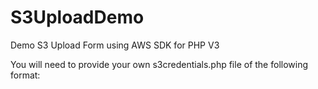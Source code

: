 # S3UploadDemo
Demo S3 Upload Form using AWS SDK for PHP V3

You will need to provide your own s3credentials.php file of the following format:
<?php
$key = "YourAccessKey";
$secret = "YourSecretKey";
$defaultBucket = "YourS3Bucket";
?>


